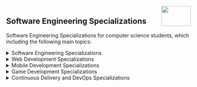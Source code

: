 <img align="right" width="80" height="55" src="https://github.com/cs-MohamedAyman/Coursera-Specializations/blob/master/organizations-logos/coursera.jpg">

## Software Engineering Specializations
Software Engineering Specializations for computer science students, which including the following main topics:

<details>
<summary>Software Engineering Specializations</summary>
<table>
    <thead>
        <tr>
            <th width="40%">Specialization</th>
            <th width="60%">Course Name</th>
            <th>Hrs</th>
        </tr>
    </thead>
    <tbody>
            <tr>
                <td rowspan=5 align=center>
Java Programming and Software Engineering Fundamentals  
<a href="https://www.coursera.org/specializations/java-programming">Specialization</a> by Duke University<br>
<img src="https://github.com/cs-MohamedAyman/Coursera-Specializations/blob/master/organizations-logos/duke%20university.jpg" width="40%">
                </td>
                <td><a href="https://www.coursera.org/learn/duke-programming-web">Programming Foundations with JavaScript, HTML and CSS</a></td>
                <td align="center">35</td>
            </tr>
            <tr>
                <td><a href="https://www.coursera.org/learn/java-programming">Java Programming: Solving Problems with Software</a></td>
                <td align="center">15</td>
            </tr>
            <tr>
                <td><a href="https://www.coursera.org/learn/java-programming-arrays-lists-data">Java Programming: Arrays, Lists, and Structured Data</a></td>
                <td align="center">15</td>
            </tr>
            <tr>
                <td><a href="https://www.coursera.org/learn/java-programming-design-principles">Java Programming: Principles of Software Design</a></td>
                <td align="center">10</td>
            </tr>
            <tr>
                <td><a href="https://www.coursera.org/learn/java-programming-recommender">Java Programming: Build a Recommendation System</a></td>
                <td align="center">10</td>
            </tr>
            <tr>
                <td rowspan=4 align=center>
Core Java  
<a href="https://www.coursera.org/specializations/core-java">Specialization</a> by LearnQuest<br>
<img src="https://github.com/cs-MohamedAyman/Coursera-Specializations/blob/master/organizations-logos/learnquest.jpg" width="40%">
                </td>
                <td><a href="https://www.coursera.org/learn/java-introduction">Introduction to Java</a></td>
                <td align="center">15</td>
            </tr>
            <tr>
                <td><a href="https://www.coursera.org/learn/object-oriented-programming-with-java">Introduction to Object-Oriented Programming with Java</a></td>
                <td align="center">20</td>
            </tr>
            <tr>
                <td><a href="https://www.coursera.org/learn/object-oriented-hierarchies-java">Object-Oriented Hierarchies in Java</a></td>
                <td align="center">20</td>
            </tr>
            <tr>
                <td><a href="https://www.coursera.org/learn/java-class-library">Java Class Library</a></td>
                <td align="center">30</td>
            </tr>
            <tr>
                <td rowspan=5 align=center>
Object Oriented Java Programming: Data Structures and Beyond  
<a href="https://www.coursera.org/specializations/java-object-oriented">Specialization</a> by University of California San Diego<br>
<img src="https://github.com/cs-MohamedAyman/Coursera-Specializations/blob/master/organizations-logos/university%20of%20california%20san%20diego.jpg" width="40%">
                </td>
                <td><a href="https://www.coursera.org/learn/object-oriented-java">Object Oriented Programming in Java</a></td>
                <td align="center">40</td>
            </tr>
            <tr>
                <td><a href="https://www.coursera.org/learn/data-structures-optimizing-performance">Data Structures and Performance</a></td>
                <td align="center">40</td>
            </tr>
            <tr>
                <td><a href="https://www.coursera.org/learn/advanced-data-structures">Advanced Data Structures in Java</a></td>
                <td align="center">30</td>
            </tr>
            <tr>
                <td><a href="https://www.coursera.org/learn/cs-tech-interview">Mastering the Software Engineering Interview</a></td>
                <td align="center">20</td>
            </tr>
            <tr>
                <td><a href="https://www.coursera.org/learn/intermediate-programming-capstone">Capstone: Analyzing (Social) Network Data</a></td>
                <td align="center">20</td>
            </tr>
            <tr>
                <td rowspan=10 align=center>
IBM Full Stack Cloud Developer Profession 
<a href="https://www.coursera.org/professional-certificates/ibm-full-stack-cloud-developer">Specialization</a> by IBM<br>
<img src="https://github.com/cs-MohamedAyman/Coursera-Specializations/blob/master/organizations-logos/ibm.jpg" width="40%">
                </td>
                <td><a href="https://www.coursera.org/learn/introduction-to-cloud">Introduction to Cloud Computing</a></td>
                <td align="center">15</td>
            </tr>
            <tr>
                <td><a href="https://www.coursera.org/learn/introduction-to-web-development-with-html-css-javacript">Introduction to Web Development with HTML, CSS, JavaScript</a></td>
                <td align="center">15</td>
            </tr>
            <tr>
                <td><a href="https://www.coursera.org/learn/developing-cloud-native-applications">Developing Cloud Native Applications</a></td>
                <td align="center">15</td>
            </tr>
            <tr>
                <td><a href="https://www.coursera.org/learn/node-js">Developing Cloud Apps with Node.js and React</a></td>
                <td align="center">15</td>
            </tr>
            <tr>
                <td><a href="https://www.coursera.org/learn/ibm-containers-docker-kubernetes-openshift">Introduction to Containers w/ Docker, Kubernetes & OpenShift</a></td>
                <td align="center">15</td>
            </tr>
            <tr>
                <td><a href="https://www.coursera.org/learn/python-for-applied-data-science-ai">Python for Data Science, AI & Development</a></td>
                <td align="center">20</td>
            </tr>
            <tr>
                <td><a href="https://www.coursera.org/learn/python-project-for-ai-application-development">Python Project for AI & Application Development</a></td>
                <td align="center">10</td>
            </tr>
            <tr>
                <td><a href="https://www.coursera.org/learn/developing-applications-with-sql-databases-and-django">Developing Applications with SQL, Databases, and Django</a></td>
                <td align="center">15</td>
            </tr>
            <tr>
                <td><a href="https://www.coursera.org/learn/applications-development-microservices-serverless-openshift">Application Development using Microservices and Serverless</a></td>
                <td align="center">10</td>
            </tr>
            <tr>
                <td><a href="https://www.coursera.org/learn/ibm-cloud-native-full-stack-development-capstone">Full Stack Cloud Development Capstone Project</a></td>
                <td align="center">15</td>
            </tr>
            <tr>
                <td rowspan=3 align=center>
Coding for Designers, Managers, and Entrepreneurs  
<a href="https://www.coursera.org/specializations/coding-for-managers">Specialization</a> by University of Virginia<br>
<img src="https://github.com/cs-MohamedAyman/Coursera-Specializations/blob/master/organizations-logos/university%20of%20virginia.jpg" width="40%">
                </td>
                <td><a href="https://www.coursera.org/learn/uva-coding-for-design-managers-1">Coding for Designers, Managers, & Entrepreneurs I</a></td>
                <td align="center">25</td>
            </tr>
            <tr>
                <td><a href="https://www.coursera.org/learn/uva-coding-for-design-managers-2">Coding for Designers, Managers, & Entrepreneurs II</a></td>
                <td align="center">15</td>
            </tr>
            <tr>
                <td><a href="https://www.coursera.org/learn/uva-coding-for-design-managers-3">Coding for Designers, Managers, & Entrepreneurs III</a></td>
                <td align="center">15</td>
            </tr>
            <tr>
                <td rowspan=4 align=center>
Software Design and Architecture  
<a href="https://www.coursera.org/specializations/software-design-architecture">Specialization</a> by University of Alberta<br>
<img src="https://github.com/cs-MohamedAyman/Coursera-Specializations/blob/master/organizations-logos/university%20of%20alberta.jpg" width="40%">
                </td>
                <td><a href="https://www.coursera.org/learn/object-oriented-design">Object-Oriented Design</a></td>
                <td align="center">20</td>
            </tr>
            <tr>
                <td><a href="https://www.coursera.org/learn/design-patterns">Design Patterns</a></td>
                <td align="center">25</td>
            </tr>
            <tr>
                <td><a href="https://www.coursera.org/learn/software-architecture">Software Architecture</a></td>
                <td align="center">15</td>
            </tr>
            <tr>
                <td><a href="https://www.coursera.org/learn/service-oriented-architecture">Service-Oriented Architecture</a></td>
                <td align="center">15</td>
            </tr>
            <tr>
                <td rowspan=4 align=center>
Secure Software Design  
<a href="https://www.coursera.org/specializations/secure-software-design">Specialization</a> by University of Colorado Boulder<br>
<img src="https://github.com/cs-MohamedAyman/Coursera-Specializations/blob/master/organizations-logos/university%20of%20colorado%20boulder.jpg" width="40%">
                </td>
                <td><a href="https://www.coursera.org/learn/software-design-development-life-cycle">Software Design as an Element of the Software Development Lifecycle</a></td>
                <td align="center">10</td>
            </tr>
            <tr>
                <td><a href="https://www.coursera.org/learn/software-design-abstraction">Software Design as an Abstraction</a></td>
                <td align="center">15</td>
            </tr>
            <tr>
                <td><a href="https://www.coursera.org/learn/software-design-methods-tools">Software Design Methods and Tools</a></td>
                <td align="center">15</td>
            </tr>
            <tr>
                <td><a href="https://www.coursera.org/learn/software-design-threats-mitigations">Software Design Threats and Mitigations</a></td>
                <td align="center">20</td>
            </tr>
            <tr>
                <td rowspan=1 align=center>
Version Control with Git by Atlassian<br>
<img src="https://github.com/cs-MohamedAyman/Coursera-Specializations/blob/master/organizations-logos/atlassian.jpg" width="40%">
                </td>
                <td><a href="https://www.coursera.org/learn/version-control-with-git">Version Control with Git</a></td>
                <td align="center">15</td>
            </tr>
            <tr>
                <td rowspan=1 align=center>
Introduction to Systems Engineering by UNSW Sydney (The University of New South Wales)<br>
<img src="https://github.com/cs-MohamedAyman/Coursera-Specializations/blob/master/organizations-logos/unsw%20sydney%20(the%20university%20of%20new%20south%20wales).jpg" width="40%">
                </td>
                <td><a href="https://www.coursera.org/learn/systems-engineering">Introduction to Systems Engineering</a></td>
                <td align="center">30</td>
            </tr>
            <tr>
                <td rowspan=4 align=center>
Software Development Lifecycle  
<a href="https://www.coursera.org/specializations/software-development-lifecycle">Specialization</a> by University of Minnesota<br>
<img src="https://github.com/cs-MohamedAyman/Coursera-Specializations/blob/master/organizations-logos/university%20of%20minnesota.jpg" width="40%">
                </td>
                <td><a href="https://www.coursera.org/learn/software-processes">Software Development Processes and Methodologies</a></td>
                <td align="center">20</td>
            </tr>
            <tr>
                <td><a href="https://www.coursera.org/learn/agile-software-development">Agile Software Development</a></td>
                <td align="center">15</td>
            </tr>
            <tr>
                <td><a href="https://www.coursera.org/learn/lean-software-development">Lean Software Development</a></td>
                <td align="center">15</td>
            </tr>
            <tr>
                <td><a href="https://www.coursera.org/learn/engineering-practices-secure-software-quality">Engineering Practices for Building Quality Software</a></td>
                <td align="center">20</td>
            </tr>
            <tr>
                <td rowspan=4 align=center>
Introduction to Application Development  
<a href="https://www.coursera.org/specializations/beginning-application-developer">Specialization</a> by LearnQuest<br>
<img src="https://github.com/cs-MohamedAyman/Coursera-Specializations/blob/master/organizations-logos/learnquest.jpg" width="40%">
                </td>
                <td><a href="https://www.coursera.org/learn/application-programming-fundamentals">Application Programming Fundamentals</a></td>
                <td align="center">10</td>
            </tr>
            <tr>
                <td><a href="https://www.coursera.org/learn/concepts-of-object-oriented-programming">Object-Oriented Programming Concepts</a></td>
                <td align="center">10</td>
            </tr>
            <tr>
                <td><a href="https://www.coursera.org/learn/essential-programming-tools">Essential Tools For Application Development</a></td>
                <td align="center">10</td>
            </tr>
            <tr>
                <td><a href="https://www.coursera.org/learn/development-methodologies-overview">Development Methodologies Overview</a></td>
                <td align="center">15</td>
            </tr>
            <tr>
                <td rowspan=3 align=center>
Introduction to Computer Information Systems  
<a href="https://www.coursera.org/specializations/introduction-computer-infosystems">Specialization</a> by University of California Irvine<br>
<img src="https://github.com/cs-MohamedAyman/Coursera-Specializations/blob/master/organizations-logos/university%20of%20california%20irvine.jpg" width="40%">
                </td>
                <td><a href="https://www.coursera.org/learn/computer-hardware-software">Computer Hardware and Software</a></td>
                <td align="center">15</td>
            </tr>
            <tr>
                <td><a href="https://www.coursera.org/learn/data-security-privacy">Data, Security, and Privacy</a></td>
                <td align="center">15</td>
            </tr>
            <tr>
                <td><a href="https://www.coursera.org/learn/productivity-systems-development">Productivity and Systems Development</a></td>
                <td align="center">20</td>
            </tr>
            <tr>
                <td rowspan=4 align=center>
Information Systems  
<a href="https://www.coursera.org/specializations/information-systems">Specialization</a> by University of Minnesota<br>
<img src="https://github.com/cs-MohamedAyman/Coursera-Specializations/blob/master/organizations-logos/university%20of%20minnesota.jpg" width="40%">
                </td>
                <td><a href="https://www.coursera.org/learn/is-it-governance">IS/IT Governance</a></td>
                <td align="center">10</td>
            </tr>
            <tr>
                <td><a href="https://www.coursera.org/learn/analysis-for-business-systems">Analysis for Business Systems</a></td>
                <td align="center">10</td>
            </tr>
            <tr>
                <td><a href="https://www.coursera.org/learn/enterprise-systems">Enterprise Systems</a></td>
                <td align="center">10</td>
            </tr>
            <tr>
                <td><a href="https://www.coursera.org/learn/it-infrastructure-and-emerging-trends">IT Infrastructure and Emerging Trends</a></td>
                <td align="center">10</td>
            </tr>
    </tbody>
</table>
</details>
<details>
<summary>Web Development Specializations</summary>
<table>
    <thead>
        <tr>
            <th width="40%">Specialization</th>
            <th width="60%">Course Name</th>
            <th>Hrs</th>
        </tr>
    </thead>
    <tbody>
            <tr>
                <td rowspan=6 align=center>
Responsive Website Development and Design  
<a href="https://www.coursera.org/specializations/website-development">Specialization</a> by University of London<br>
<img src="https://github.com/cs-MohamedAyman/Coursera-Specializations/blob/master/organizations-logos/university%20of%20london.jpg" width="40%">
                </td>
                <td><a href="https://www.coursera.org/learn/website-coding">Responsive Website Basics: Code with HTML, CSS, and JavaScript</a></td>
                <td align="center">20</td>
            </tr>
            <tr>
                <td><a href="https://www.coursera.org/learn/responsive-web-design">Responsive Web Design</a></td>
                <td align="center">20</td>
            </tr>
            <tr>
                <td><a href="https://www.coursera.org/learn/meteor-development">Introduction to Meteor.js Development</a></td>
                <td align="center">20</td>
            </tr>
            <tr>
                <td><a href="https://www.coursera.org/learn/web-application-development">Web Application Development with JavaScript and MongoDB</a></td>
                <td align="center">20</td>
            </tr>
            <tr>
                <td><a href="https://www.coursera.org/learn/responsive-website-examples">Responsive Website Tutorial and Examples</a></td>
                <td align="center">20</td>
            </tr>
            <tr>
                <td><a href="https://www.coursera.org/learn/responsive-web-design-capstone">Responsive Website Development and Design Capstone</a></td>
                <td align="center">20</td>
            </tr>
            <tr>
                <td rowspan=5 align=center>
Web Design for Everybody: Basics of Web Development & Coding  
<a href="https://www.coursera.org/specializations/web-design">Specialization</a> by University of Michigan<br>
<img src="https://github.com/cs-MohamedAyman/Coursera-Specializations/blob/master/organizations-logos/university%20of%20michigan.jpg" width="40%">
                </td>
                <td><a href="https://www.coursera.org/learn/html">Introduction to HTML5</a></td>
                <td align="center">15</td>
            </tr>
            <tr>
                <td><a href="https://www.coursera.org/learn/introcss">Introduction to CSS3</a></td>
                <td align="center">15</td>
            </tr>
            <tr>
                <td><a href="https://www.coursera.org/learn/javascript">Interactivity with JavaScript</a></td>
                <td align="center">15</td>
            </tr>
            <tr>
                <td><a href="https://www.coursera.org/learn/responsivedesign">Advanced Styling with Responsive Design</a></td>
                <td align="center">15</td>
            </tr>
            <tr>
                <td><a href="https://www.coursera.org/learn/web-design-project">Web Design for Everybody Capstone</a></td>
                <td align="center">25</td>
            </tr>
            <tr>
                <td rowspan=4 align=center>
Django for Everybody  
<a href="https://www.coursera.org/specializations/django">Specialization</a> by University of Michigan<br>
<img src="https://github.com/cs-MohamedAyman/Coursera-Specializations/blob/master/organizations-logos/university%20of%20michigan.jpg" width="40%">
                </td>
                <td><a href="https://www.coursera.org/learn/django-database-web-apps">Web Application Technologies and Django</a></td>
                <td align="center">15</td>
            </tr>
            <tr>
                <td><a href="https://www.coursera.org/learn/django-build-web-apps">Building Web Applications in Django</a></td>
                <td align="center">15</td>
            </tr>
            <tr>
                <td><a href="https://www.coursera.org/learn/django-features-libraries">Django Features and Libraries</a></td>
                <td align="center">20</td>
            </tr>
            <tr>
                <td><a href="https://www.coursera.org/learn/django-javascript-jquery-json">Using JavaScript, JQuery, and JSON in Django</a></td>
                <td align="center">20</td>
            </tr>
            <tr>
                <td rowspan=5 align=center>
Full Stack Web and Multiplatform Mobile App Development  
<a href="https://www.coursera.org/specializations/full-stack-mobile-app-development">Specialization</a> by The Hong Kong University of Science and Technology<br>
<img src="https://github.com/cs-MohamedAyman/Coursera-Specializations/blob/master/organizations-logos/the%20hong%20kong%20university%20of%20science%20and%20technology.jpg" width="40%">
                </td>
                <td><a href="https://www.coursera.org/learn/bootstrap-4">Front-End Web UI Frameworks and Tools: Bootstrap 4</a></td>
                <td align="center">40</td>
            </tr>
            <tr>
                <td><a href="https://www.coursera.org/learn/angular">Front-End JavaScript Frameworks: Angular</a></td>
                <td align="center">45</td>
            </tr>
            <tr>
                <td><a href="https://www.coursera.org/learn/ionic-cordova">Multiplatform Mobile App Development with Web Technologies: Ionic and Cordova</a></td>
                <td align="center">45</td>
            </tr>
            <tr>
                <td><a href="https://www.coursera.org/learn/nativescript">Multiplatform Mobile App Development with NativeScript</a></td>
                <td align="center">45</td>
            </tr>
            <tr>
                <td><a href="https://www.coursera.org/learn/server-side-nodejs">Server-side Development with NodeJS, Express and MongoDB</a></td>
                <td align="center">55</td>
            </tr>
            <tr>
                <td rowspan=4 align=center>
Full-Stack Web Development with React  
<a href="https://www.coursera.org/specializations/full-stack-react">Specialization</a> by The Hong Kong University of Science and Technology<br>
<img src="https://github.com/cs-MohamedAyman/Coursera-Specializations/blob/master/organizations-logos/the%20hong%20kong%20university%20of%20science%20and%20technology.jpg" width="40%">
                </td>
                <td><a href="https://www.coursera.org/learn/bootstrap-4">Front-End Web UI Frameworks and Tools: Bootstrap 4</a></td>
                <td align="center">40</td>
            </tr>
            <tr>
                <td><a href="https://www.coursera.org/learn/front-end-react">Front-End Web Development with React</a></td>
                <td align="center">45</td>
            </tr>
            <tr>
                <td><a href="https://www.coursera.org/learn/react-native">Multiplatform Mobile App Development with React Native</a></td>
                <td align="center">45</td>
            </tr>
            <tr>
                <td><a href="https://www.coursera.org/learn/server-side-nodejs">Server-side Development with NodeJS, Express and MongoDB</a></td>
                <td align="center">55</td>
            </tr>
            <tr>
                <td rowspan=4 align=center>
Web Applications for Everybody  
<a href="https://www.coursera.org/specializations/web-applications">Specialization</a> by University of Michigan<br>
<img src="https://github.com/cs-MohamedAyman/Coursera-Specializations/blob/master/organizations-logos/university%20of%20michigan.jpg" width="40%">
                </td>
                <td><a href="https://www.coursera.org/learn/web-applications-php">Building Web Applications in PHP</a></td>
                <td align="center">30</td>
            </tr>
            <tr>
                <td><a href="https://www.coursera.org/learn/intro-sql">Introduction to Structured Query Language (SQL)</a></td>
                <td align="center">20</td>
            </tr>
            <tr>
                <td><a href="https://www.coursera.org/learn/database-applications-php">Building Database Applications in PHP</a></td>
                <td align="center">25</td>
            </tr>
            <tr>
                <td><a href="https://www.coursera.org/learn/javascript-jquery-json">JavaScript, jQuery, and JSON</a></td>
                <td align="center">25</td>
            </tr>
            <tr>
                <td rowspan=1 align=center>
HTML, CSS, and Javascript for Web Developers by Johns Hopkins University<br>
<img src="https://github.com/cs-MohamedAyman/Coursera-Specializations/blob/master/organizations-logos/johns%20hopkins%20university.jpg" width="40%">
                </td>
                <td><a href="https://www.coursera.org/learn/html-css-javascript-for-web-developers">HTML, CSS, and Javascript for Web Developers</a></td>
                <td align="center">30</td>
            </tr>
            <tr>
                <td rowspan=1 align=center>
How To Create a Website in a Weekend! (Project-Centered Course) by The State University of New York<br>
<img src="https://github.com/cs-MohamedAyman/Coursera-Specializations/blob/master/organizations-logos/the%20state%20university%20of%20new%20york.jpg" width="40%">
                </td>
                <td><a href="https://www.coursera.org/learn/how-to-create-a-website">How To Create a Website in a Weekend! (Project-Centered Course)</a></td>
                <td align="center">25</td>
            </tr>
            <tr>
                <td rowspan=1 align=center>
Introduction to User Experience Design by Georgia Institute of Technology<br>
<img src="https://github.com/cs-MohamedAyman/Coursera-Specializations/blob/master/organizations-logos/georgia%20institute%20of%20technology.jpg" width="40%">
                </td>
                <td><a href="https://www.coursera.org/learn/user-experience-design">Introduction to User Experience Design</a></td>
                <td align="center">10</td>
            </tr>
            <tr>
                <td rowspan=6 align=center>
User Experience Research and Design  
<a href="https://www.coursera.org/specializations/michiganux">Specialization</a> by University of Michigan<br>
<img src="https://github.com/cs-MohamedAyman/Coursera-Specializations/blob/master/organizations-logos/university%20of%20michigan.jpg" width="40%">
                </td>
                <td><a href="https://www.coursera.org/learn/introtoux-principles-and-processes">Introduction to User Experience Principles and Processes</a></td>
                <td align="center">15</td>
            </tr>
            <tr>
                <td><a href="https://www.coursera.org/learn/understanding-user-needs">Understanding User Needs</a></td>
                <td align="center">15</td>
            </tr>
            <tr>
                <td><a href="https://www.coursera.org/learn/evaluating-designs-with-users">Evaluating Designs with Users</a></td>
                <td align="center">10</td>
            </tr>
            <tr>
                <td><a href="https://www.coursera.org/learn/ux-design-concept-wireframe">UX Design: From Concept to Prototype</a></td>
                <td align="center">20</td>
            </tr>
            <tr>
                <td><a href="https://www.coursera.org/learn/ux-research-at-scale">UX Research at Scale: Surveys, Analytics, Online Testing</a></td>
                <td align="center">25</td>
            </tr>
            <tr>
                <td><a href="https://www.coursera.org/learn/user-experience-capstone">UX (User Experience) Capstone</a></td>
                <td align="center">20</td>
            </tr>
            <tr>
                <td rowspan=8 align=center>
Interaction Design  
<a href="https://www.coursera.org/specializations/interaction-design">Specialization</a> by University of California San Diego<br>
<img src="https://github.com/cs-MohamedAyman/Coursera-Specializations/blob/master/organizations-logos/university%20of%20california%20san%20diego.jpg" width="40%">
                </td>
                <td><a href="https://www.coursera.org/learn/human-computer-interaction">Human-Centered Design: an Introduction</a></td>
                <td align="center">15</td>
            </tr>
            <tr>
                <td><a href="https://www.coursera.org/learn/design-principles">Design Principles: an Introduction</a></td>
                <td align="center">15</td>
            </tr>
            <tr>
                <td><a href="https://www.coursera.org/learn/social-computing">Social Computing</a></td>
                <td align="center">10</td>
            </tr>
            <tr>
                <td><a href="https://www.coursera.org/learn/interaction-techniques">Input and Interaction</a></td>
                <td align="center">10</td>
            </tr>
            <tr>
                <td><a href="https://www.coursera.org/learn/user-research">User Experience: Research & Prototyping</a></td>
                <td align="center">15</td>
            </tr>
            <tr>
                <td><a href="https://www.coursera.org/learn/infodesign">Information Design</a></td>
                <td align="center">15</td>
            </tr>
            <tr>
                <td><a href="https://www.coursera.org/learn/designexperiments">Designing, Running, and Analyzing Experiments</a></td>
                <td align="center">15</td>
            </tr>
            <tr>
                <td><a href="https://www.coursera.org/learn/interaction-design-capstone">Interaction Design Capstone Project</a></td>
                <td align="center">40</td>
            </tr>
            <tr>
                <td rowspan=4 align=center>
UI / UX Design  
<a href="https://www.coursera.org/specializations/ui-ux-design">Specialization</a> by California Institute of the Arts<br>
<img src="https://github.com/cs-MohamedAyman/Coursera-Specializations/blob/master/organizations-logos/california%20institute%20of%20the%20arts.jpg" width="40%">
                </td>
                <td><a href="https://www.coursera.org/learn/visual-elements-user-interface-design">Visual Elements of User Interface Design</a></td>
                <td align="center">20</td>
            </tr>
            <tr>
                <td><a href="https://www.coursera.org/learn/ux-design-fundamentals">UX Design Fundamentals</a></td>
                <td align="center">15</td>
            </tr>
            <tr>
                <td><a href="https://www.coursera.org/learn/web-design-strategy">Web Design: Strategy and Information Architecture</a></td>
                <td align="center">15</td>
            </tr>
            <tr>
                <td><a href="https://www.coursera.org/learn/web-design-wireframes-prototypes">Web Design: Wireframes to Prototypes</a></td>
                <td align="center">45</td>
            </tr>
            <tr>
                <td rowspan=1 align=center>
The Unix Workbench by Johns Hopkins University<br>
<img src="https://github.com/cs-MohamedAyman/Coursera-Specializations/blob/master/organizations-logos/johns%20hopkins%20university.jpg" width="40%">
                </td>
                <td><a href="https://www.coursera.org/learn/unix">The Unix Workbench</a></td>
                <td align="center">20</td>
            </tr>
            <tr>
                <td rowspan=7 align=center>
Google UX Design Profession 
<a href="https://www.coursera.org/professional-certificates/google-ux-design">Specialization</a> by Google<br>
<img src="https://github.com/cs-MohamedAyman/Coursera-Specializations/blob/master/organizations-logos/google.jpg" width="40%">
                </td>
                <td><a href="https://www.coursera.org/learn/foundations-user-experience-design">Foundations of User Experience (UX) Design</a></td>
                <td align="center">25</td>
            </tr>
            <tr>
                <td><a href="https://www.coursera.org/learn/start-ux-design-process">Start the UX Design Process: Empathize, Define, and Ideate</a></td>
                <td align="center">35</td>
            </tr>
            <tr>
                <td><a href="https://www.coursera.org/learn/wireframes-low-fidelity-prototypes">Build Wireframes and Low-Fidelity Prototypes</a></td>
                <td align="center">20</td>
            </tr>
            <tr>
                <td><a href="https://www.coursera.org/learn/conduct-ux-research">Conduct UX Research and Test Early Concepts</a></td>
                <td align="center">25</td>
            </tr>
            <tr>
                <td><a href="https://www.coursera.org/learn/high-fidelity-designs-prototype">Create High-Fidelity Designs and Prototypes in Figma</a></td>
                <td align="center">35</td>
            </tr>
            <tr>
                <td><a href="https://www.coursera.org/learn/responsive-web-design-adobe-xd">Responsive Web Design in Adobe XD</a></td>
                <td align="center">40</td>
            </tr>
            <tr>
                <td><a href="https://www.coursera.org/learn/ux-design-jobs">Design a User Experience for Social Good & Prepare for Jobs</a></td>
                <td align="center">50</td>
            </tr>
            <tr>
                <td rowspan=4 align=center>
User Interface Design  
<a href="https://www.coursera.org/specializations/user-interface-design">Specialization</a> by University of Minnesota<br>
<img src="https://github.com/cs-MohamedAyman/Coursera-Specializations/blob/master/organizations-logos/university%20of%20minnesota.jpg" width="40%">
                </td>
                <td><a href="https://www.coursera.org/learn/visual-elements-user-interface-design">Introduction to UI Design</a></td>
                <td align="center">15</td>
            </tr>
            <tr>
                <td><a href="https://www.coursera.org/learn/ux-design-fundamentals">User Research and Design</a></td>
                <td align="center">10</td>
            </tr>
            <tr>
                <td><a href="https://www.coursera.org/learn/web-design-strategy">Prototyping and Design</a></td>
                <td align="center">15</td>
            </tr>
            <tr>
                <td><a href="https://www.coursera.org/learn/web-design-wireframes-prototypes">Evaluating User Interfaces</a></td>
                <td align="center">15</td>
            </tr>
            <tr>
                <td rowspan=5 align=center>
Graphic Design  
<a href="https://www.coursera.org/specializations/graphic-design">Specialization</a> by California Institute of the Arts<br>
<img src="https://github.com/cs-MohamedAyman/Coursera-Specializations/blob/master/organizations-logos/california%20institute%20of%20the%20arts.jpg" width="40%">
                </td>
                <td><a href="https://www.coursera.org/learn/fundamentals-of-graphic-design">Fundamentals of Graphic Design</a></td>
                <td align="center">15</td>
            </tr>
            <tr>
                <td><a href="https://www.coursera.org/learn/typography">Introduction to Typography</a></td>
                <td align="center">10</td>
            </tr>
            <tr>
                <td><a href="https://www.coursera.org/learn/image-making">Introduction to Imagemaking</a></td>
                <td align="center">15</td>
            </tr>
            <tr>
                <td><a href="https://www.coursera.org/learn/graphic-design-history">Ideas from the History of Graphic Design</a></td>
                <td align="center">10</td>
            </tr>
            <tr>
                <td><a href="https://www.coursera.org/learn/brand-new-brand">Brand New Brand</a></td>
                <td align="center">25</td>
            </tr>
            <tr>
                <td rowspan=1 align=center>
Design and Make Infographics (Project-Centered Course) by Michigan State University<br>
<img src="https://github.com/cs-MohamedAyman/Coursera-Specializations/blob/master/organizations-logos/michigan%20state%20university.jpg" width="40%">
                </td>
                <td><a href="https://www.coursera.org/learn/infographic-design">Design and Make Infographics (Project-Centered Course)</a></td>
                <td align="center">10</td>
            </tr>
    </tbody>
</table>
</details>
<details>
<summary>Mobile Development Specializations</summary>
<table>
    <thead>
        <tr>
            <th width="40%">Specialization</th>
            <th width="60%">Course Name</th>
            <th>Hrs</th>
        </tr>
    </thead>
    <tbody>
            <tr>
                <td rowspan=5 align=center>
Android App Development  
<a href="https://www.coursera.org/specializations/android-app-development">Specialization</a> by Vanderbilt University<br>
<img src="https://github.com/cs-MohamedAyman/Coursera-Specializations/blob/master/organizations-logos/vanderbilt%20university.jpg" width="40%">
                </td>
                <td><a href="https://www.coursera.org/learn/java-for-android">Java for Android</a></td>
                <td align="center">45</td>
            </tr>
            <tr>
                <td><a href="https://www.coursera.org/learn/androidapps">Android App Components - Intents, Activities, and Broadcast Receivers</a></td>
                <td align="center">15</td>
            </tr>
            <tr>
                <td><a href="https://www.coursera.org/learn/androidapps-2">Android App Components - Services, Local IPC, and Content Providers</a></td>
                <td align="center">15</td>
            </tr>
            <tr>
                <td><a href="https://www.coursera.org/learn/engineeringandroidapps">Engineering Maintainable Android Apps</a></td>
                <td align="center">10</td>
            </tr>
            <tr>
                <td><a href="https://www.coursera.org/learn/aadcapstone">Capstone MOOC for "Android App Development"</a></td>
                <td align="center">10</td>
            </tr>
            <tr>
                <td rowspan=4 align=center>
Advanced App Development in Android  
<a href="https://www.coursera.org/specializations/advanced-app-android">Specialization</a> by Imperial College London<br>
<img src="https://github.com/cs-MohamedAyman/Coursera-Specializations/blob/master/organizations-logos/imperial%20college%20london.jpg" width="40%">
                </td>
                <td><a href="https://www.coursera.org/learn/intro-android-graphics">Introduction to Android graphics</a></td>
                <td align="center">20</td>
            </tr>
            <tr>
                <td><a href="https://www.coursera.org/learn/android-graphics-opengl-es">Android Graphics with OpenGL ES</a></td>
                <td align="center">25</td>
            </tr>
            <tr>
                <td><a href="https://www.coursera.org/learn/3d-graphics-android-sensors-vr">3D Graphics in Android: Sensors and VR</a></td>
                <td align="center">30</td>
            </tr>
            <tr>
                <td><a href="https://www.coursera.org/learn/aada-capstone">Advanced App Development in Android Capstone</a></td>
                <td align="center">25</td>
            </tr>
            <tr>
                <td rowspan=6 align=center>
iOS Development for Creative Entrepreneurs  
<a href="https://www.coursera.org/specializations/ios-development">Specialization</a> by University of California Irvine<br>
<img src="https://github.com/cs-MohamedAyman/Coursera-Specializations/blob/master/organizations-logos/university%20of%20california%20irvine.jpg" width="40%">
                </td>
                <td><a href="https://www.coursera.org/learn/objective-c">Foundations of Objective-C App Development</a></td>
                <td align="center">20</td>
            </tr>
            <tr>
                <td><a href="https://www.coursera.org/learn/security">Networking and Security in iOS Applications</a></td>
                <td align="center">20</td>
            </tr>
            <tr>
                <td><a href="https://www.coursera.org/learn/ui">Best Practices for iOS User Interface Design</a></td>
                <td align="center">20</td>
            </tr>
            <tr>
                <td><a href="https://www.coursera.org/learn/games">Games, Sensors and Media</a></td>
                <td align="center">25</td>
            </tr>
            <tr>
                <td><a href="https://www.coursera.org/learn/iosswift">Toward the Future of iOS Development with Swift</a></td>
                <td align="center">25</td>
            </tr>
            <tr>
                <td><a href="https://www.coursera.org/learn/transreality-gaming">iOS Project: Transreality Game</a></td>
                <td align="center">20</td>
            </tr>
            <tr>
                <td rowspan=4 align=center>
Swift 5 iOS Application Developer  
<a href="https://www.coursera.org/specializations/swift-5-ios-app-developer">Specialization</a> by LearnQuest<br>
<img src="https://github.com/cs-MohamedAyman/Coursera-Specializations/blob/master/organizations-logos/learnquest.jpg" width="40%">
                </td>
                <td><a href="https://www.coursera.org/learn/swift-5-programming-introduction">Introduction to Programming in Swift 5</a></td>
                <td align="center">15</td>
            </tr>
            <tr>
                <td><a href="https://www.coursera.org/learn/ios-app-development-swift-5">Introduction to iOS App Development with Swift 5</a></td>
                <td align="center">15</td>
            </tr>
            <tr>
                <td><a href="https://www.coursera.org/learn/swift-ios-tables-networking">Tables, Data & Networking in iOS</a></td>
                <td align="center">20</td>
            </tr>
            <tr>
                <td><a href="https://www.coursera.org/learn/ios-swift-app-store-in-app-purchase">iOS App Store & In-App Purchases</a></td>
                <td align="center">15</td>
            </tr>
            <tr>
                <td rowspan=4 align=center>
iOS App Development with Swift  
<a href="https://www.coursera.org/specializations/app-development">Specialization</a> by University of Toronto<br>
<img src="https://github.com/cs-MohamedAyman/Coursera-Specializations/blob/master/organizations-logos/university%20of%20toronto.jpg" width="40%">
                </td>
                <td><a href="https://www.coursera.org/learn/swift-programming">Introduction To Swift Programming</a></td>
                <td align="center">10</td>
            </tr>
            <tr>
                <td><a href="https://www.coursera.org/learn/ios-app-development-basics">iOS App Development Basics</a></td>
                <td align="center">10</td>
            </tr>
            <tr>
                <td><a href="https://www.coursera.org/learn/ios-app-design-development">App Design and Development for iOS</a></td>
                <td align="center">10</td>
            </tr>
            <tr>
                <td><a href="https://www.coursera.org/learn/build-app">Build Your Own iOS App</a></td>
                <td align="center">10</td>
            </tr>
            <tr>
                <td rowspan=1 align=center>
Kotlin for Java Developers by JetBrains<br>
<img src="https://github.com/cs-MohamedAyman/Coursera-Specializations/blob/master/organizations-logos/jetbrains.jpg" width="40%">
                </td>
                <td><a href="https://www.coursera.org/learn/kotlin-for-java-developers">Kotlin for Java Developers</a></td>
                <td align="center">30</td>
            </tr>
            <tr>
                <td rowspan=1 align=center>
Developing Android Apps with App Inventor by The Hong Kong University of Science and Technology<br>
<img src="https://github.com/cs-MohamedAyman/Coursera-Specializations/blob/master/organizations-logos/the%20hong%20kong%20university%20of%20science%20and%20technology.jpg" width="40%">
                </td>
                <td><a href="https://www.coursera.org/learn/app-inventor-android">Developing Android Apps with App Inventor</a></td>
                <td align="center">25</td>
            </tr>
            <tr>
                <td rowspan=2 align=center>
Programming Mobile Applications for Android Handheld Systems by University of Maryland College Park 
<br>
<img src="https://github.com/cs-MohamedAyman/Coursera-Specializations/blob/master/organizations-logos/university%20of%20maryland%20college%20park.jpg" width="40%">
                </td>
                <td><a href="https://www.coursera.org/learn/android-programming">Programming Mobile Applications for Android Handheld Systems: Part 1</a></td>
                <td align="center">30</td>
            </tr>
            <tr>
                <td><a href="https://www.coursera.org/learn/android-programming-2">Programming Mobile Applications for Android Handheld Systems: Part 2</a></td>
                <td align="center">20</td>
            </tr>
            <tr>
                <td rowspan=1 align=center>
Creative Programming for Digital Media & Mobile Apps by University of London<br>
<img src="https://github.com/cs-MohamedAyman/Coursera-Specializations/blob/master/organizations-logos/university%20of%20london.jpg" width="40%">
                </td>
                <td><a href="https://www.coursera.org/learn/digitalmedia">Creative Programming for Digital Media & Mobile Apps</a></td>
                <td align="center">20</td>
            </tr>
            <tr>
                <td rowspan=1 align=center>
Introduction to User Experience Design by Georgia Institute of Technology<br>
<img src="https://github.com/cs-MohamedAyman/Coursera-Specializations/blob/master/organizations-logos/georgia%20institute%20of%20technology.jpg" width="40%">
                </td>
                <td><a href="https://www.coursera.org/learn/user-experience-design">Introduction to User Experience Design</a></td>
                <td align="center">10</td>
            </tr>
            <tr>
                <td rowspan=6 align=center>
User Experience Research and Design  
<a href="https://www.coursera.org/specializations/michiganux">Specialization</a> by University of Michigan<br>
<img src="https://github.com/cs-MohamedAyman/Coursera-Specializations/blob/master/organizations-logos/university%20of%20michigan.jpg" width="40%">
                </td>
                <td><a href="https://www.coursera.org/learn/introtoux-principles-and-processes">Introduction to User Experience Principles and Processes</a></td>
                <td align="center">15</td>
            </tr>
            <tr>
                <td><a href="https://www.coursera.org/learn/understanding-user-needs">Understanding User Needs</a></td>
                <td align="center">15</td>
            </tr>
            <tr>
                <td><a href="https://www.coursera.org/learn/evaluating-designs-with-users">Evaluating Designs with Users</a></td>
                <td align="center">10</td>
            </tr>
            <tr>
                <td><a href="https://www.coursera.org/learn/ux-design-concept-wireframe">UX Design: From Concept to Prototype</a></td>
                <td align="center">20</td>
            </tr>
            <tr>
                <td><a href="https://www.coursera.org/learn/ux-research-at-scale">UX Research at Scale: Surveys, Analytics, Online Testing</a></td>
                <td align="center">25</td>
            </tr>
            <tr>
                <td><a href="https://www.coursera.org/learn/user-experience-capstone">UX (User Experience) Capstone</a></td>
                <td align="center">20</td>
            </tr>
            <tr>
                <td rowspan=8 align=center>
Interaction Design  
<a href="https://www.coursera.org/specializations/interaction-design">Specialization</a> by University of California San Diego<br>
<img src="https://github.com/cs-MohamedAyman/Coursera-Specializations/blob/master/organizations-logos/university%20of%20california%20san%20diego.jpg" width="40%">
                </td>
                <td><a href="https://www.coursera.org/learn/human-computer-interaction">Human-Centered Design: an Introduction</a></td>
                <td align="center">15</td>
            </tr>
            <tr>
                <td><a href="https://www.coursera.org/learn/design-principles">Design Principles: an Introduction</a></td>
                <td align="center">15</td>
            </tr>
            <tr>
                <td><a href="https://www.coursera.org/learn/social-computing">Social Computing</a></td>
                <td align="center">10</td>
            </tr>
            <tr>
                <td><a href="https://www.coursera.org/learn/interaction-techniques">Input and Interaction</a></td>
                <td align="center">10</td>
            </tr>
            <tr>
                <td><a href="https://www.coursera.org/learn/user-research">User Experience: Research & Prototyping</a></td>
                <td align="center">15</td>
            </tr>
            <tr>
                <td><a href="https://www.coursera.org/learn/infodesign">Information Design</a></td>
                <td align="center">15</td>
            </tr>
            <tr>
                <td><a href="https://www.coursera.org/learn/designexperiments">Designing, Running, and Analyzing Experiments</a></td>
                <td align="center">15</td>
            </tr>
            <tr>
                <td><a href="https://www.coursera.org/learn/interaction-design-capstone">Interaction Design Capstone Project</a></td>
                <td align="center">40</td>
            </tr>
            <tr>
                <td rowspan=4 align=center>
UI / UX Design  
<a href="https://www.coursera.org/specializations/ui-ux-design">Specialization</a> by California Institute of the Arts<br>
<img src="https://github.com/cs-MohamedAyman/Coursera-Specializations/blob/master/organizations-logos/california%20institute%20of%20the%20arts.jpg" width="40%">
                </td>
                <td><a href="https://www.coursera.org/learn/visual-elements-user-interface-design">Visual Elements of User Interface Design</a></td>
                <td align="center">20</td>
            </tr>
            <tr>
                <td><a href="https://www.coursera.org/learn/ux-design-fundamentals">UX Design Fundamentals</a></td>
                <td align="center">15</td>
            </tr>
            <tr>
                <td><a href="https://www.coursera.org/learn/web-design-strategy">Web Design: Strategy and Information Architecture</a></td>
                <td align="center">15</td>
            </tr>
            <tr>
                <td><a href="https://www.coursera.org/learn/web-design-wireframes-prototypes">Web Design: Wireframes to Prototypes</a></td>
                <td align="center">45</td>
            </tr>
            <tr>
                <td rowspan=1 align=center>
The Unix Workbench by Johns Hopkins University<br>
<img src="https://github.com/cs-MohamedAyman/Coursera-Specializations/blob/master/organizations-logos/johns%20hopkins%20university.jpg" width="40%">
                </td>
                <td><a href="https://www.coursera.org/learn/unix">The Unix Workbench</a></td>
                <td align="center">20</td>
            </tr>
            <tr>
                <td rowspan=7 align=center>
Google UX Design Profession 
<a href="https://www.coursera.org/professional-certificates/google-ux-design">Specialization</a> by Google<br>
<img src="https://github.com/cs-MohamedAyman/Coursera-Specializations/blob/master/organizations-logos/google.jpg" width="40%">
                </td>
                <td><a href="https://www.coursera.org/learn/foundations-user-experience-design">Foundations of User Experience (UX) Design</a></td>
                <td align="center">25</td>
            </tr>
            <tr>
                <td><a href="https://www.coursera.org/learn/start-ux-design-process">Start the UX Design Process: Empathize, Define, and Ideate</a></td>
                <td align="center">35</td>
            </tr>
            <tr>
                <td><a href="https://www.coursera.org/learn/wireframes-low-fidelity-prototypes">Build Wireframes and Low-Fidelity Prototypes</a></td>
                <td align="center">20</td>
            </tr>
            <tr>
                <td><a href="https://www.coursera.org/learn/conduct-ux-research">Conduct UX Research and Test Early Concepts</a></td>
                <td align="center">25</td>
            </tr>
            <tr>
                <td><a href="https://www.coursera.org/learn/high-fidelity-designs-prototype">Create High-Fidelity Designs and Prototypes in Figma</a></td>
                <td align="center">35</td>
            </tr>
            <tr>
                <td><a href="https://www.coursera.org/learn/responsive-web-design-adobe-xd">Responsive Web Design in Adobe XD</a></td>
                <td align="center">40</td>
            </tr>
            <tr>
                <td><a href="https://www.coursera.org/learn/ux-design-jobs">Design a User Experience for Social Good & Prepare for Jobs</a></td>
                <td align="center">50</td>
            </tr>
            <tr>
                <td rowspan=4 align=center>
User Interface Design  
<a href="https://www.coursera.org/specializations/user-interface-design">Specialization</a> by University of Minnesota<br>
<img src="https://github.com/cs-MohamedAyman/Coursera-Specializations/blob/master/organizations-logos/university%20of%20minnesota.jpg" width="40%">
                </td>
                <td><a href="https://www.coursera.org/learn/visual-elements-user-interface-design">Introduction to UI Design</a></td>
                <td align="center">15</td>
            </tr>
            <tr>
                <td><a href="https://www.coursera.org/learn/ux-design-fundamentals">User Research and Design</a></td>
                <td align="center">10</td>
            </tr>
            <tr>
                <td><a href="https://www.coursera.org/learn/web-design-strategy">Prototyping and Design</a></td>
                <td align="center">15</td>
            </tr>
            <tr>
                <td><a href="https://www.coursera.org/learn/web-design-wireframes-prototypes">Evaluating User Interfaces</a></td>
                <td align="center">15</td>
            </tr>
            <tr>
                <td rowspan=5 align=center>
Graphic Design  
<a href="https://www.coursera.org/specializations/graphic-design">Specialization</a> by California Institute of the Arts<br>
<img src="https://github.com/cs-MohamedAyman/Coursera-Specializations/blob/master/organizations-logos/california%20institute%20of%20the%20arts.jpg" width="40%">
                </td>
                <td><a href="https://www.coursera.org/learn/fundamentals-of-graphic-design">Fundamentals of Graphic Design</a></td>
                <td align="center">15</td>
            </tr>
            <tr>
                <td><a href="https://www.coursera.org/learn/typography">Introduction to Typography</a></td>
                <td align="center">10</td>
            </tr>
            <tr>
                <td><a href="https://www.coursera.org/learn/image-making">Introduction to Imagemaking</a></td>
                <td align="center">15</td>
            </tr>
            <tr>
                <td><a href="https://www.coursera.org/learn/graphic-design-history">Ideas from the History of Graphic Design</a></td>
                <td align="center">10</td>
            </tr>
            <tr>
                <td><a href="https://www.coursera.org/learn/brand-new-brand">Brand New Brand</a></td>
                <td align="center">25</td>
            </tr>
            <tr>
                <td rowspan=1 align=center>
Design and Make Infographics (Project-Centered Course) by Michigan State University<br>
<img src="https://github.com/cs-MohamedAyman/Coursera-Specializations/blob/master/organizations-logos/michigan%20state%20university.jpg" width="40%">
                </td>
                <td><a href="https://www.coursera.org/learn/infographic-design">Design and Make Infographics (Project-Centered Course)</a></td>
                <td align="center">10</td>
            </tr>
    </tbody>
</table>
</details>
<details>
<summary>Game Development Specializations</summary>
<table>
    <thead>
        <tr>
            <th width="40%">Specialization</th>
            <th width="60%">Course Name</th>
            <th>Hrs</th>
        </tr>
    </thead>
    <tbody>
            <tr>
                <td rowspan=5 align=center>
C# Programming for Unity Game Development  
<a href="https://www.coursera.org/specializations/programming-unity-game-development">Specialization</a> by University of Colorado Boulder<br>
<img src="https://github.com/cs-MohamedAyman/Coursera-Specializations/blob/master/organizations-logos/university%20of%20colorado%20boulder.jpg" width="40%">
                </td>
                <td><a href="https://www.coursera.org/learn/introduction-programming-unity">Introduction to C# Programming and Unity</a></td>
                <td align="center">20</td>
            </tr>
            <tr>
                <td><a href="https://www.coursera.org/learn/more-programming-unity">More C# Programming and Unity</a></td>
                <td align="center">20</td>
            </tr>
            <tr>
                <td><a href="https://www.coursera.org/learn/intermediate-object-oriented-programming-unity-games">Intermediate Object-Oriented Programming for Unity Games</a></td>
                <td align="center">15</td>
            </tr>
            <tr>
                <td><a href="https://www.coursera.org/learn/data-structures-design-patterns">Data Structures and Design Patterns for Game Developers</a></td>
                <td align="center">20</td>
            </tr>
            <tr>
                <td><a href="https://www.coursera.org/learn/programming-unity-game-development-project">C# Programming for Unity Game Development Capstone Project</a></td>
                <td align="center">15</td>
            </tr>
            <tr>
                <td rowspan=5 align=center>
Game Design: Art and Concepts  
<a href="https://www.coursera.org/specializations/game-design">Specialization</a> by California Institute of the Arts<br>
<img src="https://github.com/cs-MohamedAyman/Coursera-Specializations/blob/master/organizations-logos/california%20institute%20of%20the%20arts.jpg" width="40%">
                </td>
                <td><a href="https://www.coursera.org/learn/game-design">Introduction to Game Design</a></td>
                <td align="center">10</td>
            </tr>
            <tr>
                <td><a href="https://www.coursera.org/learn/video-game-story">Story and Narrative Development for Video Games</a></td>
                <td align="center">15</td>
            </tr>
            <tr>
                <td><a href="https://www.coursera.org/learn/video-game-world">World Design for Video Games</a></td>
                <td align="center">15</td>
            </tr>
            <tr>
                <td><a href="https://www.coursera.org/learn/game-character-design">Character Design for Video Games</a></td>
                <td align="center">15</td>
            </tr>
            <tr>
                <td><a href="https://www.coursera.org/learn/game-design-document">Game Design Document: Define the Art & Concepts</a></td>
                <td align="center">20</td>
            </tr>
            <tr>
                <td rowspan=3 align=center>
Unity XR: How to Build AR and VR Apps  
<a href="https://www.coursera.org/specializations/unity-xr">Specialization</a> by Unity<br>
<img src="https://github.com/cs-MohamedAyman/Coursera-Specializations/blob/master/organizations-logos/unity.jpg" width="40%">
                </td>
                <td><a href="https://www.coursera.org/learn/xr-introduction">Introduction to XR: VR, AR, and MR Foundations</a></td>
                <td align="center">20</td>
            </tr>
            <tr>
                <td><a href="https://www.coursera.org/learn/mobile-vr-app-development-unity">Mobile VR App Development with Unity</a></td>
                <td align="center">35</td>
            </tr>
            <tr>
                <td><a href="https://www.coursera.org/learn/handheld-ar">Handheld AR App Development with Unity</a></td>
                <td align="center">15</td>
            </tr>
            <tr>
                <td rowspan=4 align=center>
Unity Certified Programmer Exam Preparation  
<a href="https://www.coursera.org/specializations/unity-certified-programmer">Specialization</a> by Unity<br>
<img src="https://github.com/cs-MohamedAyman/Coursera-Specializations/blob/master/organizations-logos/unity.jpg" width="40%">
                </td>
                <td><a href="https://www.coursera.org/learn/core-interaction-programming">Core Interaction Programming</a></td>
                <td align="center">15</td>
            </tr>
            <tr>
                <td><a href="https://www.coursera.org/learn/application-systems-programming">Application Systems Programming</a></td>
                <td align="center">20</td>
            </tr>
            <tr>
                <td><a href="https://www.coursera.org/learn/3d-interactions-and-navigation">3D Interactions and Navigation</a></td>
                <td align="center">15</td>
            </tr>
            <tr>
                <td><a href="https://www.coursera.org/learn/3d-art-and-audio-pipeline">3D Art and Audio Pipeline</a></td>
                <td align="center">10</td>
            </tr>
            <tr>
                <td rowspan=5 align=center>
Unity Certified 3D Artist  
<a href="https://www.coursera.org/specializations/unity-3d-artist">Specialization</a> by Unity<br>
<img src="https://github.com/cs-MohamedAyman/Coursera-Specializations/blob/master/organizations-logos/unity.jpg" width="40%">
                </td>
                <td><a href="https://www.coursera.org/learn/asset-creation-management">Asset Creation and Management</a></td>
                <td align="center">10</td>
            </tr>
            <tr>
                <td><a href="https://www.coursera.org/learn/lighting-reflection-post-processing">Lighting, Reflection, and Post Processing Effects</a></td>
                <td align="center">10</td>
            </tr>
            <tr>
                <td><a href="https://www.coursera.org/learn/integrating-scripts-for-scene-interactions">Integrating Scripts for Scene Interactions</a></td>
                <td align="center">10</td>
            </tr>
            <tr>
                <td><a href="https://www.coursera.org/learn/character-setup-animation">Character Setup and Animation</a></td>
                <td align="center">10</td>
            </tr>
            <tr>
                <td><a href="https://www.coursera.org/learn/creating-cutscenes-unity">Creating Cutscenes in Unity</a></td>
                <td align="center">15</td>
            </tr>
            <tr>
                <td rowspan=5 align=center>
Game Design and Development  
<a href="https://www.coursera.org/specializations/game-development">Specialization</a> by Michigan State University<br>
<img src="https://github.com/cs-MohamedAyman/Coursera-Specializations/blob/master/organizations-logos/michigan%20state%20university.jpg" width="40%">
                </td>
                <td><a href="https://www.coursera.org/learn/game-development">Introduction to Game Development</a></td>
                <td align="center">20</td>
            </tr>
            <tr>
                <td><a href="https://www.coursera.org/learn/gamedesign">Principles of Game Design</a></td>
                <td align="center">20</td>
            </tr>
            <tr>
                <td><a href="https://www.coursera.org/learn/gamedev-business">Business of Games and Entrepreneurship</a></td>
                <td align="center">20</td>
            </tr>
            <tr>
                <td><a href="https://www.coursera.org/learn/gamedev-platforms">Game Development for Modern Platforms</a></td>
                <td align="center">15</td>
            </tr>
            <tr>
                <td><a href="https://www.coursera.org/learn/gamedev-capstone">Game Design and Development Capstone</a></td>
                <td align="center">20</td>
            </tr>
            <tr>
                <td rowspan=4 align=center>
Art for Games  
<a href="https://www.coursera.org/specializations/art-for-games">Specialization</a> by Michigan State University<br>
<img src="https://github.com/cs-MohamedAyman/Coursera-Specializations/blob/master/organizations-logos/michigan%20state%20university.jpg" width="40%">
                </td>
                <td><a href="https://www.coursera.org/learn/pixel-art-video-games">Pixel Art for Video Games</a></td>
                <td align="center">10</td>
            </tr>
            <tr>
                <td><a href="https://www.coursera.org/learn/low-poly-art-video-games">Low Poly Art For Video Games</a></td>
                <td align="center">20</td>
            </tr>
            <tr>
                <td><a href="https://www.coursera.org/learn/3d-game-prop-production">Current Gen 3D Game Prop Production</a></td>
                <td align="center">15</td>
            </tr>
            <tr>
                <td><a href="https://www.coursera.org/learn/concept-art-video-games">Concept Art for Video Games</a></td>
                <td align="center">10</td>
            </tr>
            <tr>
                <td rowspan=5 align=center>
Game Design and Development with Unity 2020  
<a href="https://www.coursera.org/specializations/game-design-and-development">Specialization</a> by Michigan State University<br>
<img src="https://github.com/cs-MohamedAyman/Coursera-Specializations/blob/master/organizations-logos/michigan%20state%20university.jpg" width="40%">
                </td>
                <td><a href="https://www.coursera.org/learn/game-design-and-development-1">Game Design and Development 1: 2D Shooter</a></td>
                <td align="center">15</td>
            </tr>
            <tr>
                <td><a href="https://www.coursera.org/learn/game-design-and-development-2">Game Design and Development 2: 2D Platformer</a></td>
                <td align="center">15</td>
            </tr>
            <tr>
                <td><a href="https://www.coursera.org/learn/game-design-and-development-3">Game Design and Development 3: 3D Shooter</a></td>
                <td align="center">15</td>
            </tr>
            <tr>
                <td><a href="https://www.coursera.org/learn/game-design-and-development-4">Game Design and Development 4: 3D Platformer</a></td>
                <td align="center">15</td>
            </tr>
            <tr>
                <td><a href="https://www.coursera.org/learn/game-design-and-development-5">Game Design and Development 5: Capstone Project</a></td>
                <td align="center">20</td>
            </tr>
            <tr>
                <td rowspan=1 align=center>
Introduction to User Experience Design by Georgia Institute of Technology<br>
<img src="https://github.com/cs-MohamedAyman/Coursera-Specializations/blob/master/organizations-logos/georgia%20institute%20of%20technology.jpg" width="40%">
                </td>
                <td><a href="https://www.coursera.org/learn/user-experience-design">Introduction to User Experience Design</a></td>
                <td align="center">10</td>
            </tr>
            <tr>
                <td rowspan=6 align=center>
User Experience Research and Design  
<a href="https://www.coursera.org/specializations/michiganux">Specialization</a> by University of Michigan<br>
<img src="https://github.com/cs-MohamedAyman/Coursera-Specializations/blob/master/organizations-logos/university%20of%20michigan.jpg" width="40%">
                </td>
                <td><a href="https://www.coursera.org/learn/introtoux-principles-and-processes">Introduction to User Experience Principles and Processes</a></td>
                <td align="center">15</td>
            </tr>
            <tr>
                <td><a href="https://www.coursera.org/learn/understanding-user-needs">Understanding User Needs</a></td>
                <td align="center">15</td>
            </tr>
            <tr>
                <td><a href="https://www.coursera.org/learn/evaluating-designs-with-users">Evaluating Designs with Users</a></td>
                <td align="center">10</td>
            </tr>
            <tr>
                <td><a href="https://www.coursera.org/learn/ux-design-concept-wireframe">UX Design: From Concept to Prototype</a></td>
                <td align="center">20</td>
            </tr>
            <tr>
                <td><a href="https://www.coursera.org/learn/ux-research-at-scale">UX Research at Scale: Surveys, Analytics, Online Testing</a></td>
                <td align="center">25</td>
            </tr>
            <tr>
                <td><a href="https://www.coursera.org/learn/user-experience-capstone">UX (User Experience) Capstone</a></td>
                <td align="center">20</td>
            </tr>
            <tr>
                <td rowspan=8 align=center>
Interaction Design  
<a href="https://www.coursera.org/specializations/interaction-design">Specialization</a> by University of California San Diego<br>
<img src="https://github.com/cs-MohamedAyman/Coursera-Specializations/blob/master/organizations-logos/university%20of%20california%20san%20diego.jpg" width="40%">
                </td>
                <td><a href="https://www.coursera.org/learn/human-computer-interaction">Human-Centered Design: an Introduction</a></td>
                <td align="center">15</td>
            </tr>
            <tr>
                <td><a href="https://www.coursera.org/learn/design-principles">Design Principles: an Introduction</a></td>
                <td align="center">15</td>
            </tr>
            <tr>
                <td><a href="https://www.coursera.org/learn/social-computing">Social Computing</a></td>
                <td align="center">10</td>
            </tr>
            <tr>
                <td><a href="https://www.coursera.org/learn/interaction-techniques">Input and Interaction</a></td>
                <td align="center">10</td>
            </tr>
            <tr>
                <td><a href="https://www.coursera.org/learn/user-research">User Experience: Research & Prototyping</a></td>
                <td align="center">15</td>
            </tr>
            <tr>
                <td><a href="https://www.coursera.org/learn/infodesign">Information Design</a></td>
                <td align="center">15</td>
            </tr>
            <tr>
                <td><a href="https://www.coursera.org/learn/designexperiments">Designing, Running, and Analyzing Experiments</a></td>
                <td align="center">15</td>
            </tr>
            <tr>
                <td><a href="https://www.coursera.org/learn/interaction-design-capstone">Interaction Design Capstone Project</a></td>
                <td align="center">40</td>
            </tr>
            <tr>
                <td rowspan=4 align=center>
UI / UX Design  
<a href="https://www.coursera.org/specializations/ui-ux-design">Specialization</a> by California Institute of the Arts<br>
<img src="https://github.com/cs-MohamedAyman/Coursera-Specializations/blob/master/organizations-logos/california%20institute%20of%20the%20arts.jpg" width="40%">
                </td>
                <td><a href="https://www.coursera.org/learn/visual-elements-user-interface-design">Visual Elements of User Interface Design</a></td>
                <td align="center">20</td>
            </tr>
            <tr>
                <td><a href="https://www.coursera.org/learn/ux-design-fundamentals">UX Design Fundamentals</a></td>
                <td align="center">15</td>
            </tr>
            <tr>
                <td><a href="https://www.coursera.org/learn/web-design-strategy">Web Design: Strategy and Information Architecture</a></td>
                <td align="center">15</td>
            </tr>
            <tr>
                <td><a href="https://www.coursera.org/learn/web-design-wireframes-prototypes">Web Design: Wireframes to Prototypes</a></td>
                <td align="center">45</td>
            </tr>
            <tr>
                <td rowspan=1 align=center>
The Unix Workbench by Johns Hopkins University<br>
<img src="https://github.com/cs-MohamedAyman/Coursera-Specializations/blob/master/organizations-logos/johns%20hopkins%20university.jpg" width="40%">
                </td>
                <td><a href="https://www.coursera.org/learn/unix">The Unix Workbench</a></td>
                <td align="center">20</td>
            </tr>
            <tr>
                <td rowspan=7 align=center>
Google UX Design Profession 
<a href="https://www.coursera.org/professional-certificates/google-ux-design">Specialization</a> by Google<br>
<img src="https://github.com/cs-MohamedAyman/Coursera-Specializations/blob/master/organizations-logos/google.jpg" width="40%">
                </td>
                <td><a href="https://www.coursera.org/learn/foundations-user-experience-design">Foundations of User Experience (UX) Design</a></td>
                <td align="center">25</td>
            </tr>
            <tr>
                <td><a href="https://www.coursera.org/learn/start-ux-design-process">Start the UX Design Process: Empathize, Define, and Ideate</a></td>
                <td align="center">35</td>
            </tr>
            <tr>
                <td><a href="https://www.coursera.org/learn/wireframes-low-fidelity-prototypes">Build Wireframes and Low-Fidelity Prototypes</a></td>
                <td align="center">20</td>
            </tr>
            <tr>
                <td><a href="https://www.coursera.org/learn/conduct-ux-research">Conduct UX Research and Test Early Concepts</a></td>
                <td align="center">25</td>
            </tr>
            <tr>
                <td><a href="https://www.coursera.org/learn/high-fidelity-designs-prototype">Create High-Fidelity Designs and Prototypes in Figma</a></td>
                <td align="center">35</td>
            </tr>
            <tr>
                <td><a href="https://www.coursera.org/learn/responsive-web-design-adobe-xd">Responsive Web Design in Adobe XD</a></td>
                <td align="center">40</td>
            </tr>
            <tr>
                <td><a href="https://www.coursera.org/learn/ux-design-jobs">Design a User Experience for Social Good & Prepare for Jobs</a></td>
                <td align="center">50</td>
            </tr>
            <tr>
                <td rowspan=4 align=center>
User Interface Design  
<a href="https://www.coursera.org/specializations/user-interface-design">Specialization</a> by University of Minnesota<br>
<img src="https://github.com/cs-MohamedAyman/Coursera-Specializations/blob/master/organizations-logos/university%20of%20minnesota.jpg" width="40%">
                </td>
                <td><a href="https://www.coursera.org/learn/visual-elements-user-interface-design">Introduction to UI Design</a></td>
                <td align="center">15</td>
            </tr>
            <tr>
                <td><a href="https://www.coursera.org/learn/ux-design-fundamentals">User Research and Design</a></td>
                <td align="center">10</td>
            </tr>
            <tr>
                <td><a href="https://www.coursera.org/learn/web-design-strategy">Prototyping and Design</a></td>
                <td align="center">15</td>
            </tr>
            <tr>
                <td><a href="https://www.coursera.org/learn/web-design-wireframes-prototypes">Evaluating User Interfaces</a></td>
                <td align="center">15</td>
            </tr>
            <tr>
                <td rowspan=5 align=center>
Graphic Design  
<a href="https://www.coursera.org/specializations/graphic-design">Specialization</a> by California Institute of the Arts<br>
<img src="https://github.com/cs-MohamedAyman/Coursera-Specializations/blob/master/organizations-logos/california%20institute%20of%20the%20arts.jpg" width="40%">
                </td>
                <td><a href="https://www.coursera.org/learn/fundamentals-of-graphic-design">Fundamentals of Graphic Design</a></td>
                <td align="center">15</td>
            </tr>
            <tr>
                <td><a href="https://www.coursera.org/learn/typography">Introduction to Typography</a></td>
                <td align="center">10</td>
            </tr>
            <tr>
                <td><a href="https://www.coursera.org/learn/image-making">Introduction to Imagemaking</a></td>
                <td align="center">15</td>
            </tr>
            <tr>
                <td><a href="https://www.coursera.org/learn/graphic-design-history">Ideas from the History of Graphic Design</a></td>
                <td align="center">10</td>
            </tr>
            <tr>
                <td><a href="https://www.coursera.org/learn/brand-new-brand">Brand New Brand</a></td>
                <td align="center">25</td>
            </tr>
            <tr>
                <td rowspan=1 align=center>
Design and Make Infographics (Project-Centered Course) by Michigan State University<br>
<img src="https://github.com/cs-MohamedAyman/Coursera-Specializations/blob/master/organizations-logos/michigan%20state%20university.jpg" width="40%">
                </td>
                <td><a href="https://www.coursera.org/learn/infographic-design">Design and Make Infographics (Project-Centered Course)</a></td>
                <td align="center">10</td>
            </tr>
    </tbody>
</table>
</details>
<details>
<summary>Continuous Delivery and DevOps Specializations</summary>
<table>
    <thead>
        <tr>
            <th width="40%">Specialization</th>
            <th width="60%">Course Name</th>
            <th>Hrs</th>
        </tr>
    </thead>
    <tbody>
            <tr>
                <td rowspan=4 align=center>
AWS Fundamentals  
<a href="https://www.coursera.org/specializations/aws-fundamentals">Specialization</a> by Amazon Web Services<br>
<img src="https://github.com/cs-MohamedAyman/Coursera-Specializations/blob/master/organizations-logos/amazon%20web%20services.jpg" width="40%">
                </td>
                <td><a href="https://www.coursera.org/learn/aws-cloud-technical-essentials">AWS Cloud Technical Essentials</a></td>
                <td align="center">20</td>
            </tr>
            <tr>
                <td><a href="https://www.coursera.org/learn/aws-fundamentals-addressing-security-risk">AWS Fundamentals: Addressing Security Risk</a></td>
                <td align="center">10</td>
            </tr>
            <tr>
                <td><a href="https://www.coursera.org/learn/aws-fundamentals-cloud-migration">AWS Fundamentals: Migrating to the Cloud</a></td>
                <td align="center">10</td>
            </tr>
            <tr>
                <td><a href="https://www.coursera.org/learn/aws-fundamentals-building-serverless-applications">AWS Fundamentals: Building Serverless Applications</a></td>
                <td align="center">15</td>
            </tr>
            <tr>
                <td rowspan=4 align=center>
Open Source Software Development, Linux and Git  
<a href="https://www.coursera.org/specializations/oss-development-linux-git">Specialization</a> by The Linux Foundation<br>
<img src="https://github.com/cs-MohamedAyman/Coursera-Specializations/blob/master/organizations-logos/the%20linux%20foundation.jpg" width="40%">
                </td>
                <td><a href="https://www.coursera.org/learn/open-source-software-development-methods">Open Source Software Development Methods</a></td>
                <td align="center">10</td>
            </tr>
            <tr>
                <td><a href="https://www.coursera.org/learn/linux-for-developers">Linux for Developers</a></td>
                <td align="center">20</td>
            </tr>
            <tr>
                <td><a href="https://www.coursera.org/learn/linux-tools-for-developers">Linux Tools for Developers</a></td>
                <td align="center">20</td>
            </tr>
            <tr>
                <td><a href="https://www.coursera.org/learn/git-distributed-development">Using Git for Distributed Development</a></td>
                <td align="center">20</td>
            </tr>
            <tr>
                <td rowspan=4 align=center>
Architecting with Google Kubernetes Engine  
<a href="https://www.coursera.org/specializations/architecting-google-kubernetes-engine">Specialization</a> by Google Cloud<br>
<img src="https://github.com/cs-MohamedAyman/Coursera-Specializations/blob/master/organizations-logos/google%20cloud.jpg" width="40%">
                </td>
                <td><a href="https://www.coursera.org/learn/gcp-fundamentals">Google Cloud Platform Fundamentals: Core Infrastructure</a></td>
                <td align="center">15</td>
            </tr>
            <tr>
                <td><a href="https://www.coursera.org/learn/foundations-google-kubernetes-engine-gke">Architecting with Google Kubernetes Engine: Foundations</a></td>
                <td align="center">15</td>
            </tr>
            <tr>
                <td><a href="https://www.coursera.org/learn/deploying-workloads-google-kubernetes-engine-gke">Architecting with Google Kubernetes Engine: Workloads</a></td>
                <td align="center">25</td>
            </tr>
            <tr>
                <td><a href="https://www.coursera.org/learn/deploying-secure-kubernetes-containers-in-production">Architecting with Google Kubernetes Engine: Production</a></td>
                <td align="center">15</td>
            </tr>
            <tr>
                <td rowspan=2 align=center>
DevOps by University of California Davis 
<br>
<img src="https://github.com/cs-MohamedAyman/Coursera-Specializations/blob/master/organizations-logos/university%20of%20california%20davis.jpg" width="40%">
                </td>
                <td><a href="https://www.coursera.org/learn/devops-culture-and-mindset">DevOps Culture and Mindset</a></td>
                <td align="center">15</td>
            </tr>
            <tr>
                <td><a href="https://www.coursera.org/learn/continuous-integration">Continuous Integration</a></td>
                <td align="center">20</td>
            </tr>
            <tr>
                <td rowspan=1 align=center>
Continuous Delivery & DevOps by University of Virginia<br>
<img src="https://github.com/cs-MohamedAyman/Coursera-Specializations/blob/master/organizations-logos/university%20of%20virginia.jpg" width="40%">
                </td>
                <td><a href="https://www.coursera.org/learn/uva-darden-continous-delivery-devops">Continuous Delivery & DevOps</a></td>
                <td align="center">10</td>
            </tr>
            <tr>
                <td rowspan=1 align=center>
Essential Cloud Infrastructure: Foundation by Google Cloud<br>
<img src="https://github.com/cs-MohamedAyman/Coursera-Specializations/blob/master/organizations-logos/google%20cloud.jpg" width="40%">
                </td>
                <td><a href="https://www.coursera.org/learn/gcp-infrastructure-foundation">Essential Cloud Infrastructure: Foundation</a></td>
                <td align="center">10</td>
            </tr>
            <tr>
                <td rowspan=6 align=center>
Cloud Computing  
<a href="https://www.coursera.org/specializations/cloud-computing">Specialization</a> by University of Illinois at Urbana-Champaign<br>
<img src="https://github.com/cs-MohamedAyman/Coursera-Specializations/blob/master/organizations-logos/university%20of%20illinois%20at%20urbana-champaign.jpg" width="40%">
                </td>
                <td><a href="https://www.coursera.org/learn/cloud-computing">Cloud Computing Concepts, Part 1</a></td>
                <td align="center">25</td>
            </tr>
            <tr>
                <td><a href="https://www.coursera.org/learn/cloud-computing-2">Cloud Computing Concepts: Part 2</a></td>
                <td align="center">20</td>
            </tr>
            <tr>
                <td><a href="https://www.coursera.org/learn/cloud-applications-part1">Cloud Computing Applications, Part 1: Cloud Systems and Infrastructure</a></td>
                <td align="center">15</td>
            </tr>
            <tr>
                <td><a href="https://www.coursera.org/learn/cloud-applications-part2">Cloud Computing Applications, Part 2: Big Data and Applications in the Cloud</a></td>
                <td align="center">20</td>
            </tr>
            <tr>
                <td><a href="https://www.coursera.org/learn/cloud-networking">Cloud Networking</a></td>
                <td align="center">25</td>
            </tr>
            <tr>
                <td><a href="https://www.coursera.org/learn/cloud-computing-project">Cloud Computing Project</a></td>
                <td align="center">25</td>
            </tr>
            <tr>
                <td rowspan=5 align=center>
Preparing for Google Cloud Certification: Cloud DevOps Engineer Profession 
<a href="https://www.coursera.org/professional-certificates/sre-devops-engineer-google-cloud">Specialization</a> by Google Cloud<br>
<img src="https://github.com/cs-MohamedAyman/Coursera-Specializations/blob/master/organizations-logos/google%20cloud.jpg" width="40%">
                </td>
                <td><a href="https://www.coursera.org/learn/gcp-fundamentals">Google Cloud Fundamentals: Core Infrastructure</a></td>
                <td align="center">15</td>
            </tr>
            <tr>
                <td><a href="https://www.coursera.org/learn/developing-a-google-sre-culture">Developing a Google SRE Culture</a></td>
                <td align="center">10</td>
            </tr>
            <tr>
                <td><a href="https://www.coursera.org/learn/cloud-infrastructure-design-process">Reliable Google Cloud Infrastructure: Design and Process</a></td>
                <td align="center">10</td>
            </tr>
            <tr>
                <td><a href="https://www.coursera.org/learn/logging-monitoring-observability-google-cloud">Logging, Monitoring and Observability in Google Cloud</a></td>
                <td align="center">15</td>
            </tr>
            <tr>
                <td><a href="https://www.coursera.org/learn/google-kubernetes-engine">Getting Started with Google Kubernetes Engine</a></td>
                <td align="center">15</td>
            </tr>
            <tr>
                <td rowspan=1 align=center>
Fundamentals of Project Planning and Management by University of Virginia<br>
<img src="https://github.com/cs-MohamedAyman/Coursera-Specializations/blob/master/organizations-logos/university%20of%20virginia.jpg" width="40%">
                </td>
                <td><a href="https://www.coursera.org/learn/uva-darden-project-management">Fundamentals of Project Planning and Management</a></td>
                <td align="center">10</td>
            </tr>
            <tr>
                <td rowspan=1 align=center>
Agile with Atlassian Jira by Atlassian<br>
<img src="https://github.com/cs-MohamedAyman/Coursera-Specializations/blob/master/organizations-logos/atlassian.jpg" width="40%">
                </td>
                <td><a href="https://www.coursera.org/learn/agile-atlassian-jira">Agile with Atlassian Jira</a></td>
                <td align="center">15</td>
            </tr>
            <tr>
                <td rowspan=7 align=center>
Innovation: From Creativity to Entrepreneurship  
<a href="https://www.coursera.org/specializations/innovation-creativity-entrepreneurship">Specialization</a> by University of Illinois at Urbana-Champaign<br>
<img src="https://github.com/cs-MohamedAyman/Coursera-Specializations/blob/master/organizations-logos/university%20of%20illinois%20at%20urbana-champaign.jpg" width="40%">
                </td>
                <td><a href="https://www.coursera.org/learn/strategic-innovation-building-and-sustaining-innovative-organizations">Strategic Innovation: Building and Sustaining Innovative Organizations</a></td>
                <td align="center">25</td>
            </tr>
            <tr>
                <td><a href="https://www.coursera.org/learn/strategic-innovation-innovation-at-the-frontier">Strategic Innovation: Managing Innovation Initiatives</a></td>
                <td align="center">20</td>
            </tr>
            <tr>
                <td><a href="https://www.coursera.org/learn/creativity-toolkit-1">Creativity Toolkit I: Changing Perspectives</a></td>
                <td align="center">20</td>
            </tr>
            <tr>
                <td><a href="https://www.coursera.org/learn/creativity-toolkit-2">Creativity Toolkit II: Creative Collaboration</a></td>
                <td align="center">20</td>
            </tr>
            <tr>
                <td><a href="https://www.coursera.org/learn/entrepreneurship-1">Entrepreneurship I: Laying the Foundation</a></td>
                <td align="center">15</td>
            </tr>
            <tr>
                <td><a href="https://www.coursera.org/learn/entrepreneurship-2">Entrepreneurship II: Preparing for Launch</a></td>
                <td align="center">15</td>
            </tr>
            <tr>
                <td><a href="https://www.coursera.org/learn/innovation-creativity-entrepreneurship-capstone">Innovation: From Creativity to Entrepreneurship Capstone</a></td>
                <td align="center">10</td>
            </tr>
            <tr>
                <td rowspan=7 align=center>
Strategic Leadership and Management  
<a href="https://www.coursera.org/specializations/strategic-leadership">Specialization</a> by University of Illinois at Urbana-Champaign<br>
<img src="https://github.com/cs-MohamedAyman/Coursera-Specializations/blob/master/organizations-logos/university%20of%20illinois%20at%20urbana-champaign.jpg" width="40%">
                </td>
                <td><a href="https://www.coursera.org/learn/everyday-leadership-foundation">Foundations of Everyday Leadership</a></td>
                <td align="center">20</td>
            </tr>
            <tr>
                <td><a href="https://www.coursera.org/learn/everyday-leadership-application">Applications of Everyday Leadership</a></td>
                <td align="center">15</td>
            </tr>
            <tr>
                <td><a href="https://www.coursera.org/learn/designing-organization">Designing the Organization</a></td>
                <td align="center">15</td>
            </tr>
            <tr>
                <td><a href="https://www.coursera.org/learn/managing-organization">Managing the Organization</a></td>
                <td align="center">15</td>
            </tr>
            <tr>
                <td><a href="https://www.coursera.org/learn/strategy-business">Business Strategy</a></td>
                <td align="center">20</td>
            </tr>
            <tr>
                <td><a href="https://www.coursera.org/learn/corporate-strategy">Corporate Strategy</a></td>
                <td align="center">15</td>
            </tr>
            <tr>
                <td><a href="https://www.coursera.org/learn/strategic-leadership-capstone">Strategic Leadership and Management Capstone</a></td>
                <td align="center">15</td>
            </tr>
            <tr>
                <td rowspan=5 align=center>
Digital Product Management  
<a href="https://www.coursera.org/specializations/uva-darden-digital-product-management">Specialization</a> by University of Virginia<br>
<img src="https://github.com/cs-MohamedAyman/Coursera-Specializations/blob/master/organizations-logos/university%20of%20virginia.jpg" width="40%">
                </td>
                <td><a href="https://www.coursera.org/learn/uva-darden-digital-product-management">Digital Product Management: Modern Fundamentals</a></td>
                <td align="center">15</td>
            </tr>
            <tr>
                <td><a href="https://www.coursera.org/learn/uva-darden-getting-started-agile">Agile Meets Design Thinking</a></td>
                <td align="center">10</td>
            </tr>
            <tr>
                <td><a href="https://www.coursera.org/learn/uva-darden-agile-testing">Hypothesis-Driven Development</a></td>
                <td align="center">10</td>
            </tr>
            <tr>
                <td><a href="https://www.coursera.org/learn/uva-darden-agile-analytics">Agile Analytics</a></td>
                <td align="center">15</td>
            </tr>
            <tr>
                <td><a href="https://www.coursera.org/learn/uva-darden-agile-team-management">Managing an Agile Team</a></td>
                <td align="center">15</td>
            </tr>
            <tr>
                <td rowspan=5 align=center>
Agile Development  
<a href="https://www.coursera.org/specializations/agile-development">Specialization</a> by University of Virginia<br>
<img src="https://github.com/cs-MohamedAyman/Coursera-Specializations/blob/master/organizations-logos/university%20of%20virginia.jpg" width="40%">
                </td>
                <td><a href="https://www.coursera.org/learn/uva-darden-getting-started-agile">Agile Meets Design Thinking</a></td>
                <td align="center">10</td>
            </tr>
            <tr>
                <td><a href="https://www.coursera.org/learn/uva-darden-running-design-sprints">Running Product Design Sprints</a></td>
                <td align="center">10</td>
            </tr>
            <tr>
                <td><a href="https://www.coursera.org/learn/uva-darden-agile-team-management">Managing an Agile Team</a></td>
                <td align="center">15</td>
            </tr>
            <tr>
                <td><a href="https://www.coursera.org/learn/uva-darden-agile-testing">Hypothesis-Driven Development</a></td>
                <td align="center">10</td>
            </tr>
            <tr>
                <td><a href="https://www.coursera.org/learn/uva-darden-agile-development-capstone">Agile Development in Practice (Project-centered Course)</a></td>
                <td align="center">40</td>
            </tr>
            <tr>
                <td rowspan=6 align=center>
Software Product Management  
<a href="https://www.coursera.org/specializations/product-management">Specialization</a> by University of Alberta<br>
<img src="https://github.com/cs-MohamedAyman/Coursera-Specializations/blob/master/organizations-logos/university%20of%20alberta.jpg" width="40%">
                </td>
                <td><a href="https://www.coursera.org/learn/introduction-to-software-product-management">Introduction to Software Product Management</a></td>
                <td align="center">5</td>
            </tr>
            <tr>
                <td><a href="https://www.coursera.org/learn/software-processes-and-agile-practices">Software Processes and Agile Practices</a></td>
                <td align="center">10</td>
            </tr>
            <tr>
                <td><a href="https://www.coursera.org/learn/client-needs-and-software-requirements">Client Needs and Software Requirements</a></td>
                <td align="center">15</td>
            </tr>
            <tr>
                <td><a href="https://www.coursera.org/learn/agile-planning-for-software-products">Agile Planning for Software Products</a></td>
                <td align="center">15</td>
            </tr>
            <tr>
                <td><a href="https://www.coursera.org/learn/reviews-and-metrics-for-software-improvements">Reviews & Metrics for Software Improvements</a></td>
                <td align="center">10</td>
            </tr>
            <tr>
                <td><a href="https://www.coursera.org/learn/software-product-management-capstone">Software Product Management Capstone</a></td>
                <td align="center">25</td>
            </tr>
            <tr>
                <td rowspan=3 align=center>
Managing Major Engineering Projects  
<a href="https://www.coursera.org/specializations/managing-major-engineering-projects">Specialization</a> by University of Leeds<br>
<img src="https://github.com/cs-MohamedAyman/Coursera-Specializations/blob/master/organizations-logos/university%20of%20leeds.jpg" width="40%">
                </td>
                <td><a href="https://www.coursera.org/learn/major-engineering-project-performance">Major Engineering Project Performance</a></td>
                <td align="center">20</td>
            </tr>
            <tr>
                <td><a href="https://www.coursera.org/learn/major-engineering-projects">Major Engineering Projects: Governance, Risk and Scope</a></td>
                <td align="center">25</td>
            </tr>
            <tr>
                <td><a href="https://www.coursera.org/learn/financing-major-engineering-projects">Financing and Initiating Major Engineering Projects</a></td>
                <td align="center">25</td>
            </tr>
            <tr>
                <td rowspan=2 align=center>
DevOps by LearnQuest 
<br>
<img src="https://github.com/cs-MohamedAyman/Coursera-Specializations/blob/master/organizations-logos/learnquest.jpg" width="40%">
                </td>
                <td><a href="https://www.coursera.org/learn/cloud-computing-basics">Cloud Computing Basics (Cloud 101)</a></td>
                <td align="center">10</td>
            </tr>
            <tr>
                <td><a href="https://www.coursera.org/learn/kubernetes-deployment">Fundamentals of Kubernetes Deployment</a></td>
                <td align="center">10</td>
            </tr>
            <tr>
                <td rowspan=4 align=center>
Test-Driven Development  
<a href="https://www.coursera.org/specializations/test-driven-development">Specialization</a> by LearnQuest<br>
<img src="https://github.com/cs-MohamedAyman/Coursera-Specializations/blob/master/organizations-logos/learnquest.jpg" width="40%">
                </td>
                <td><a href="https://www.coursera.org/learn/test-driven-development-overview">Test-Driven Development Overview</a></td>
                <td align="center">15</td>
            </tr>
            <tr>
                <td><a href="https://www.coursera.org/learn/a-practical-introduction-to-test-driven-development">A Practical Introduction to Test-Driven Development</a></td>
                <td align="center">15</td>
            </tr>
            <tr>
                <td><a href="https://www.coursera.org/learn/test-driven-development-workflow">Integrating Test-Driven Development into Your Workflow</a></td>
                <td align="center">20</td>
            </tr>
            <tr>
                <td><a href="https://www.coursera.org/learn/capstone-project-random-person-generator-using-tdd">Test-Driven Development Project: Random Person Generator</a></td>
                <td align="center">10</td>
            </tr>
            <tr>
                <td rowspan=4 align=center>
Python Scripting for DevOps  
<a href="https://www.coursera.org/specializations/python-scripting-devops">Specialization</a> by LearnQuest<br>
<img src="https://github.com/cs-MohamedAyman/Coursera-Specializations/blob/master/organizations-logos/learnquest.jpg" width="40%">
                </td>
                <td><a href="https://www.coursera.org/learn/python-scripting-intro">Introduction to Python Scripting for DevOps</a></td>
                <td align="center">20</td>
            </tr>
            <tr>
                <td><a href="https://www.coursera.org/learn/python-scripting-dates-classes-collections">Python Scripting: Dates, Classes and Collections</a></td>
                <td align="center">15</td>
            </tr>
            <tr>
                <td><a href="https://www.coursera.org/learn/python-scripting-files-inheritance-databases">Python Scripting: Files, Inheritance, and Databases</a></td>
                <td align="center">20</td>
            </tr>
            <tr>
                <td><a href="https://www.coursera.org/learn/devops-build-automation-python">DevOps and Build Automation with Python</a></td>
                <td align="center">15</td>
            </tr>
            <tr>
                <td rowspan=4 align=center>
Scrum Master Certification  
<a href="https://www.coursera.org/specializations/learnquest-certified-scrum-master">Specialization</a> by LearnQuest<br>
<img src="https://github.com/cs-MohamedAyman/Coursera-Specializations/blob/master/organizations-logos/learnquest.jpg" width="40%">
                </td>
                <td><a href="https://www.coursera.org/learn/introduction-to-certified-scrum-master">Introduction to Scrum Master Training</a></td>
                <td align="center">10</td>
            </tr>
            <tr>
                <td><a href="https://www.coursera.org/learn/csm-practice-process-management">Scrum Master Certification: Scrum Methodologies</a></td>
                <td align="center">10</td>
            </tr>
            <tr>
                <td><a href="https://www.coursera.org/learn/scaling-agile-and-the-team-of-teams">Scrum Master Certification: Scaling Agile and the Team-of-Teams</a></td>
                <td align="center">10</td>
            </tr>
            <tr>
                <td><a href="https://www.coursera.org/learn/combining-scrum-with-other-methodologies">Combining Scrum with Other Agile Methodologies</a></td>
                <td align="center">10</td>
            </tr>
    </tbody>
</table>
</details>
